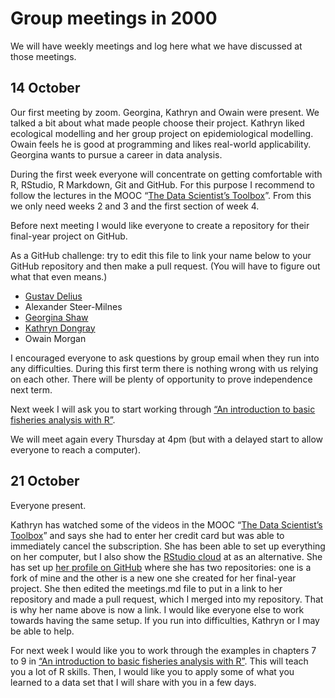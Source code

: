 Group meetings in 2000
================

We will have weekly meetings and log here what we have discussed at those meetings.

## 14 October

Our first meeting by zoom. Georgina, Kathryn and Owain were present. We talked
a bit about what made people choose their project. Kathryn liked
ecological modelling and her group project on epidemiological modelling.
Owain feels he is good at programming and likes real-world
applicability. Georgina wants to pursue a career in data analysis.

During the first week everyone will concentrate on getting comfortable
with R, RStudio, R Markdown, Git and GitHub. For this purpose I
recommend to follow the lectures in the MOOC “[The Data Scientist’s
Toolbox](https://www.coursera.org/learn/data-scientists-tools)”. From
this we only need weeks 2 and 3 and the first section of week 4.

Before next meeting I would like everyone to create a repository for
their final-year project on GitHub.

As a GitHub challenge: try to edit this file to link your name below to
your GitHub repository and then make a pull request. (You will have to
figure out what that even means.)

- [Gustav Delius](https://github.com/gustavdelius/fisheries-data-analysis)
-  Alexander Steer-Milnes
-  [Georgina Shaw](https://github.com/Georgina-Shaw/Final-Year-Project-)
-  [Kathryn Dongray](https://github.com/kathryndongray/fisheries-science-)
-  Owain Morgan

I encouraged everyone to ask questions by group email when they run into
any difficulties. During this first term there is nothing wrong with us
relying on each other. There will be plenty of opportunity to prove
independence next term.

Next week I will ask you to start working through 
[“An introduction to basic fisheries analysis with R”](https://sfg-ucsb.github.io/fishery-manageR/).

We will meet again every Thursday at 4pm (but with a delayed start to allow
everyone to reach a computer).


## 21 October
Everyone present. 

Kathryn has watched some of the videos in the MOOC “[The Data Scientist’s
Toolbox](https://www.coursera.org/learn/data-scientists-tools)” and says she had
to enter her credit card but was able to immediately cancel the subscription.
She has been able to set up everything on her computer, but I also show the
[RStudio cloud](https://rstudio.cloud/) at as an alternative. She has set up
[her profile on GitHub](https://github.com/kathryndongray) where she has two
repositories: one is a fork of mine and the other is a new one she created for
her final-year project. She then edited the meetings.md file to put in a link to
her repository and made a pull request, which I merged into my repository. That
is why her name above is now a link. I would like everyone else to work towards
having the same setup. If you run into difficulties, Kathryn or I may be able to
help.

For next week I would like you to work through the examples in chapters 7 to 9
in [“An introduction to basic fisheries analysis with R”](https://sfg-ucsb.github.io/fishery-manageR/). This will teach you a lot of
R skills. Then, I would like you to apply some of what you learned to a
data set that I will share with you in a few days. 
